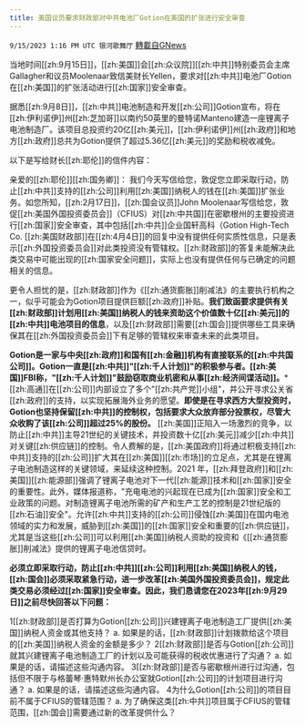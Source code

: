 ```yaml
---
title: 美国议员要求财政部对中共电池厂Gotion在美国的扩张进行安全审查
---
```

`9/15/2023 1:16 PM UTC 银河歌舞厅` [轉載自GNews](https://gnews.org/articles/1695315)

当地时间[[zh:9月15日]]，[[zh:美国]]会[[zh:众议院]][[zh:中共]]特别委员会主席Gallagher和议员Moolenaar致信美财长Yellen，要求对[[zh:中共]]电池厂Gotion在[[zh:美国]]的扩张活动进行[[zh:国家]]安全审查。

据悉[[zh:9月8日]]，[[zh:中共]]电池制造和开发[[zh:公司]]Gotion宣布，将在[[zh:伊利诺伊]]州[[zh:芝加哥]]以南约50英里的曼特诺Manteno建造一座锂离子电池制造厂。该项目总投资约20亿[[zh:美元]]，[[zh:伊利诺伊]]州[[zh:政府]]和地方[[zh:政府]]总共为Gotion提供了超过5.36亿[[zh:美元]]的奖励和税收减免。

以下是写给财长[[zh:耶伦]]的信件内容：

亲爱的[[zh:耶伦]][[zh:国务卿]]：
我们今天写信给您，敦促您立即采取行动，防止[[zh:中共]]支持的[[zh:公司]]利用[[zh:美国]]纳税人的钱在[[zh:美国]]扩张业务。如您所知，[[zh:2月17日]]，[[zh:国会议员]]John Moolenaar写信给您，敦促[[zh:美国外国投资委员会]]（CFIUS）对[[zh:中共国]]在密歇根州的主要投资进行[[zh:国家]]安全审查，其中包括[[zh:中共]]企业国轩高科（Gotion High-Tech Co. [[zh:美国财政部]]在[[zh:4月4日]]的回复中没有提供任何实质性信息，只是表示[[zh:外国投资委员会]]对此类投资没有管辖权。[[zh:财政部]]的答复未能解决此类交易中可能出现的[[zh:国家安全问题]]，实际上也没有提供任何与已确定的问题相关的信息。

更令人担忧的是，[[zh:财政部]]作为《[[zh:通货膨胀]]削减法》的主要执行机构之一，似乎可能会为Gotion项目提供巨额[[zh:政府]]补贴。**我们致函要求提供有关[[zh:财政部]]计划用[[zh:美国]]纳税人的钱来资助这个价值数十亿[[zh:美元]]的[[zh:中共]]电池项目的信息**，以及[[zh:财政部]]需要[[zh:国会]]提供哪些工具来确保其在[[zh:外国投资委员会]]下有足够的管辖权来审查未来的此类项目。

**Gotion是一家与中央[[zh:政府]]和国有[[zh:金融]]机构有直接联系的[[zh:中共国公司]]。Gotion一直是[[zh:中共]]"[[zh:千人计划]]"的积极参与者。[[zh:美国]]FBI称，"[[zh:千人计划]]"鼓励窃取商业机密和从事[[zh:经济间谍活动]]。***[[zh:高通]]在[[zh:公司]]内部设立了多个"[[zh:共产党]]小组"，并公开寻求公关省[[zh:政府]]的支持，以实现拓展海外业务的愿望。**即使是在寻求西方大型投资时，Gotion也坚持保留[[zh:中共]]的控制权，包括要求大众放弃部分投票权，尽管大众收购了该[[zh:公司]]超过25%的股份。**
[[zh:美国]]正陷入一场激烈的竞争，以防止[[zh:中共]]主导21世纪的关键技术，并投资数十亿[[zh:美元]]减少[[zh:中共]]对关键[[zh:供应链]]的控制。令人费解的是，[[zh:美国政府]]将通过积极支持[[zh:中共]]支持的[[zh:公司]]扩大其在[[zh:美国]][[zh:市场]]的立足点，尤其是在锂离子电池制造这样的关键领域，来延续这种控制。2021 年，[[zh:拜登政府]]和[[zh:美国]][[zh:能源部]]强调了锂离子电池对下一代[[zh:能源]]技术和[[zh:国家]]安全的重要性。此外，媒体报道称，"充电电池的兴起现在已成为[[zh:国家]]安全和工业政策的问题。对制造锂离子电池所需的矿产和生产工艺的控制是21世纪版的[[zh:石油]]安全"。允许[[zh:中共]]支持的[[zh:公司]]侵蚀[[zh:美国]]在国内电池领域的实力和发展，威胁到[[zh:美国]]的[[zh:国家]]安全和重要的[[zh:供应链]]，尤其是当这些[[zh:公司]]可以利用[[zh:美国]]纳税人资助的投资和《[[zh:通货膨胀]]削减法》提供的锂离子电池信贷时。

**必须立即采取行动，防止[[zh:中共]][[zh:公司]]利用[[zh:美国]]纳税人的钱，[[zh:国会]]必须采取紧急行动，进一步改革[[zh:美国外国投资委员会]]，规定此类交易必须经过[[zh:国家]]安全审查。因此，我们恳请您在2023年[[zh:9月29日]]之前尽快回答以下问题：**

1[[zh:财政部]]是否打算为Gotion[[zh:公司]]兴建锂离子电池制造工厂提供[[zh:美国]]纳税人资金或其他支持？
a. 如果是的话，[[zh:财政部]]计划拨款给这个项目的[[zh:美国]]纳税人资金的金额是多少？
2[[zh:财政部]]是否与Gotion[[zh:公司]]就其兴建锂离子电池制造工厂的计划以及可能获得的税收优惠进行了沟通？
a. 如果是的话，请描述这些沟通内容。
3[[zh:财政部]]是否与密歇根州进行过沟通，包括但不限于与格蕾琴·惠特默州长办公室就Gotion[[zh:公司]]的计划项目进行沟通？
a. 如果是的话，请描述这些沟通内容。
4为什么Gotion[[zh:公司]]的项目目前不属于CFIUS的管辖范围？
a. 为了确保这类[[zh:中共]]项目属于CFIUS的管辖范围，[[zh:国会]]需要通过新的改革提供什么？
